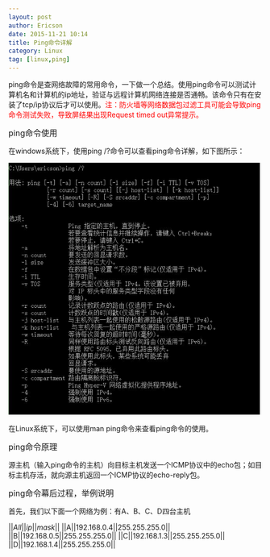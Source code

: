 ```yaml
---
layout: post
author: Ericson
date: 2015-11-21 10:14
title: Ping命令详解
category: Linux
tag: [linux,ping]
---
```


ping命令是查网络故障的常用命令，一下做一个总结。使用ping命令可以测试计算机名和计算机的ip地址，验证与远程计算机网络连接是否通畅。该命令只有在安装了tcp/ip协议后才可以使用。<font color="red">注：防火墙等网络数据包过滤工具可能会导致ping命令测试失败，导致屏结果出现Request timed out异常提示。</font>

<font size="3">ping命令使用</font>

在windows系统下，使用ping /?命令可以查看ping命令详解，如下图所示：

<div>
<img src="/public/img/linux/windowsping.jpg" width="500" height="500">
</div>

在Linux系统下，可以使用man ping命令来查看ping命令的使用。

<font size="3">ping命令原理</font>

源主机（输入ping命令的主机）向目标主机发送一个ICMP协议中的echo包；如目标主机存活，就向源主机返回一个ICMP协议的echo-reply包。

<font size="3">ping命令幕后过程，举例说明</font>

首先，我们以下面一个网络为例：有A、B、C、D四台主机

||*All*||*ip*||*mask*||
||A||192.168.0.4||255.255.255.0||
||B||192.168.0.5||255.255.255.0||
||C||192.168.1.3||255.255.255.0||
||D||192.168.1.4||255.255.255.0||